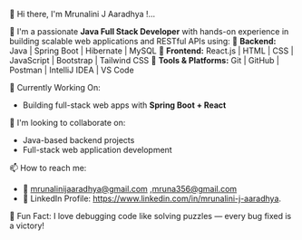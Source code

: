 👋 Hi there, I'm Mrunalini J Aaradhya !...

🚀 I'm a passionate **Java Full Stack Developer** with hands-on experience in building scalable web applications and RESTful APIs using:
🔹 **Backend:** Java | Spring Boot | Hibernate | MySQL
🔹 **Frontend:** React.js | HTML | CSS | JavaScript | Bootstrap | Tailwind CSS
🔹 **Tools & Platforms:** Git | GitHub | Postman | IntelliJ IDEA | VS Code

🌱 Currently Working On:
- Building full-stack web apps with **Spring Boot + React**

 🤝 I'm looking to collaborate on:
- Java-based backend projects
- Full-stack web application development

📫 How to reach me:
- 📧 mrunalinijaaradhya@gmail.com ,mruna356@gmail.com
- 💼 LinkedIn Profile: https://www.linkedin.com/in/mrunalini-j-aaradhya.

🌟 Fun Fact:
I love debugging code like solving puzzles — every bug fixed is a victory!

